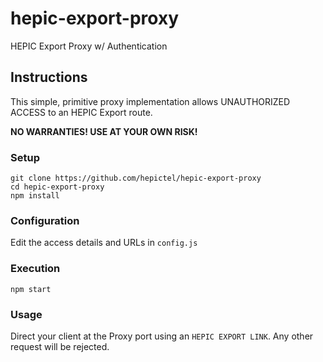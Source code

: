 # hepic-export-proxy
HEPIC Export Proxy w/ Authentication


## Instructions
This simple, primitive proxy implementation allows UNAUTHORIZED ACCESS to an HEPIC Export route.

**NO WARRANTIES! USE AT YOUR OWN RISK!**  <br>

### Setup
```
git clone https://github.com/hepictel/hepic-export-proxy
cd hepic-export-proxy
npm install
```

### Configuration
Edit the access details and URLs in `config.js`

### Execution
```
npm start
```

### Usage
Direct your client at the Proxy port using an `HEPIC EXPORT LINK`. Any other request will be rejected.
